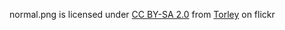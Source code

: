 normal.png is licensed under [CC BY-SA 2.0](https://creativecommons.org/licenses/by-sa/2.0/)
from [Torley](https://flic.kr/p/4LWR7Y) on flickr

